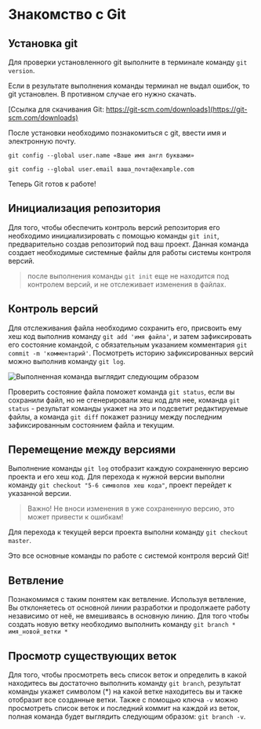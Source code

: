 # Знакомство с Git

## Установка git
Для проверки установленного git выполните в терминале команду ```git version```.

 Если в результате выполнения команды терминал не выдал ошибок, то git установлен. В противном случае его нужно скачать.

 [Ссылка для скачивания Git: https://git-scm.com/downloads](https://git-scm.com/downloads)

 После установки необходимо познакомиться с git, ввести имя и электронную почту.

 ```git config --global user.name «Ваше имя англ буквами»```

```git config --global user.email ваша_почта@example.com```

Теперь Git готов к работе!

## Инициализация репозитория

Для того, чтобы обеспечить контроль версий репозитория его необходимо инициализировать с помощью команды ```git init```, предварительно создав репозиторий под ваш проект.
Данная команда создает необходимые системные файлы для работы системы контроля версий. 
>после выполнения команды ```git init``` еще не находится под контролем версий, и не отслеживает изменения в файлах.

## Контроль версий

Для отслеживания файла необходимо сохранить его, присвоить ему хеш код выполнив команду ```git add 'имя файла'```, и затем зафиксировать его состояние командой, с обязательным указанием комментария ```git commit -m 'комментарий'```.
Посмотреть историю зафиксированных версий можно выполнив команду ```git log```.

![Выполненная команда выглядит следующим образом](Байкал.jpg)

Проверить состояние файла поможет команда ```git status```, если вы сохранили файл, но не сгенерировали хеш код для нее, команда ```git status``` - результат команды укажет на это и подсветит редактируемые файлы, а команда ```git diff``` покажет разницу между последним зафиксированным состоянием файла и текущим.

## Перемещение между версиями

Выполнение команды ```git log``` отобразит каждую сохраненную версию проекта и его хеш код. Для перехода к нужной версии выполни команду ```git checkout "5-6 символов хеш кода"```, проект перейдет к указанной версии.
> Важно! Не вноси изменения в уже сохраненную версию, это может привести к ошибкам!

Для перехода к текущей верси проекта выполни команду ```git checkout master```.


Это все основные команды по работе с системой контроля версий Git!

## Ветвление

Познакомимся с таким понятем как ветвление.
Используя ветвление, Вы отклоняетесь от основной линии разработки и продолжаете работу независимо от неё, не вмешиваясь в основную линию.
Для того чтобы создать новую ветку необходимо выполнить команду ```git branch * имя_новой_ветки *```

## Просмотр существующих веток

Для того, чтобы просмотреть весь список веток и определить в какой находитесь вы достаточно выполнить команду ```git branch```, результат команды укажет символом (*) на какой ветке находитесь вы и также отобразит все созданные ветки.
Также с помощью ключа ```-v``` можно просмотреть список веток и последний коммит на каждой из веток, полная команда будет выглядить следующим образом: ```git branch -v```.
